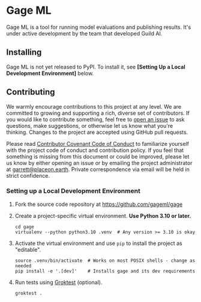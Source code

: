 # Gage ML

Gage ML is a tool for running model evaluations and publishing results.
It's under active development by the team that developed Guild AI.

## Installing

Gage ML is not yet released to PyPI. To install it, see **[Setting Up a
Local Development Environment]** below.

<!--

To install Gage ML, use `pip`.

``` shell
pip install gage
```

-->

## Contributing

We warmly encourage contributions to this project at any level. We are
committed to growing and supporting a rich, diverse set of contributors.
If you would like to contribute something, feel free to [open an
issue](https://github.com/gageml/gage/issues) to ask questions, make
suggestions, or otherwise let us know what you're thinking. Changes to
the project are accepted using GitHub pull requests.

Please read [Contributor Covenant Code of Conduct](CONTRIBUTING.md) to
familiarize yourself with the project code of conduct and contribution
policy. If you feel that something is missing from this document or
could be improved, please let us know by either opening an issue or by
emailing the project administrator at garrett@placeon.earth. Private
correspondence via email will be held in strict confidence.

### Setting up a Local Development Environment

1. Fork the source code repository at https://github.com/gageml/gage

2. Create a project-specific virtual environment. **Use Python 3.10 or
   later.**

   ``` shell
   cd gage
   virtualenv --python python3.10 .venv  # Any version >= 3.10 is okay
   ```

3. Activate the virtual environment and use `pip` to install the project
   as "editable".

   ``` shell
   source .venv/bin/activate  # Works on most POSIX shells - change as needed
   pip install -e '.[dev]'    # Installs gage and its dev requirements
   ```

4. Run tests using [Groktest](https://github.com/gar1t/groktest)
   (optional).

   ``` shell
   groktest .
   ```
